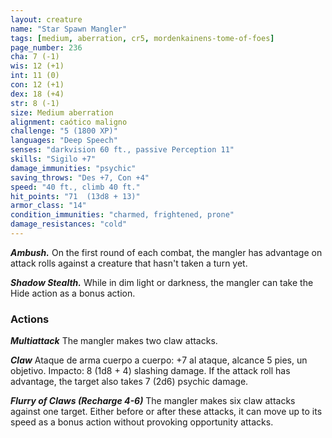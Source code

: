 ```yaml
---
layout: creature
name: "Star Spawn Mangler"
tags: [medium, aberration, cr5, mordenkainens-tome-of-foes]
page_number: 236
cha: 7 (-1)
wis: 12 (+1)
int: 11 (0)
con: 12 (+1)
dex: 18 (+4)
str: 8 (-1)
size: Medium aberration
alignment: caótico maligno
challenge: "5 (1800 XP)"
languages: "Deep Speech"
senses: "darkvision 60 ft., passive Perception 11"
skills: "Sigilo +7"
damage_immunities: "psychic"
saving_throws: "Des +7, Con +4"
speed: "40 ft., climb 40 ft."
hit_points: "71  (13d8 + 13)"
armor_class: "14"
condition_immunities: "charmed, frightened, prone"
damage_resistances: "cold"
---
```


***Ambush.*** On the first round of each combat, the mangler has advantage on attack rolls against a creature that hasn't taken a turn yet.

***Shadow Stealth.*** While in dim light or darkness, the mangler can take the Hide action as a bonus action.

### Actions

***Multiattack*** The mangler makes two claw attacks.

***Claw*** Ataque de arma cuerpo a cuerpo: +7 al ataque, alcance 5 pies, un objetivo. Impacto: 8 (1d8 + 4) slashing damage. If the attack roll has advantage, the target also takes 7 (2d6) psychic damage.

***Flurry of Claws (Recharge 4-6)*** The mangler makes six claw attacks against one target. Either before or after these attacks, it can move up to its speed as a bonus action without provoking opportunity attacks.